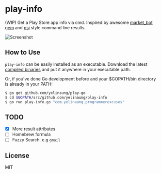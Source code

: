 play-info
=========

(WIP) Get a Play Store app info via cmd.
Inspired by awesome [market_bot gem](https://github.com/chadrem/market_bot) and [psi](https://github.com/addyosmani/psi) style command line results.

![Screenshot](https://raw.githubusercontent.com/yelinaung/play-info/master/play-info-screenshot.png)


How to Use
----------

`play-info` can be easily installed as an executable. Download the latest [compiled binaries](https://github.com/yelinaung/play-info/releases) and put it anywhere in your executable path.

Or, if you've done Go development before and your $GOPATH/bin directory is already in your PATH:


```bash
$ go get github.com/yelinaung/play-go
$ cd $GOPATH/src/github.com/yelinaung/play-info
$ go run play-info.go "com.yelinaung.programmerexcuses"
```

TODO
-----

- [x] More result attributes
- [ ] Homebrew formula
- [ ] Fuzzy Search. e.g `gmail`

License
-------
MIT
